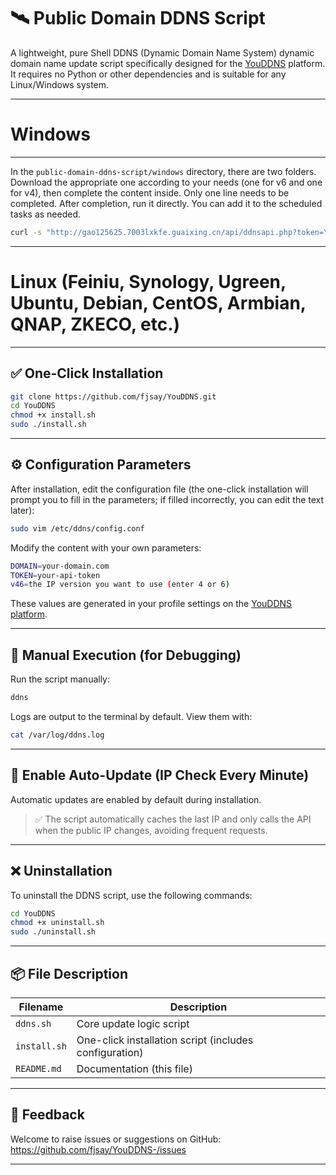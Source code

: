 
# 🛰️ Public Domain DDNS Script  

A lightweight, pure Shell DDNS (Dynamic Domain Name System) dynamic domain name update script specifically designed for the [YouDDNS](https://9517.eu.org/) platform. It requires no Python or other dependencies and is suitable for any Linux/Windows system.  


---  

# Windows  
---  
In the `public-domain-ddns-script/windows` directory, there are two folders. Download the appropriate one according to your needs (one for v6 and one for v4), then complete the content inside. Only one line needs to be completed. After completion, run it directly. You can add it to the scheduled tasks as needed.  
```bash  
curl -s "http://gao125625.7003lxkfe.guaixing.cn/api/ddnsapi.php?token=Your API token&domain=Your domain"  
```  
---  

# Linux (Feiniu, Synology, Ugreen, Ubuntu, Debian, CentOS, Armbian, QNAP, ZKECO, etc.)  
---
## ✅ One-Click Installation  

```bash  
git clone https://github.com/fjsay/YouDDNS.git  
cd YouDDNS  
chmod +x install.sh  
sudo ./install.sh  
```  


---  

## ⚙️ Configuration Parameters  

After installation, edit the configuration file (the one-click installation will prompt you to fill in the parameters; if filled incorrectly, you can edit the text later):  

```bash  
sudo vim /etc/ddns/config.conf  
```  

Modify the content with your own parameters:  

```bash  
DOMAIN=your-domain.com  
TOKEN=your-api-token
v46=the IP version you want to use (enter 4 or 6)  
```  

These values are generated in your profile settings on the [YouDDNS platform](https://9517.eu.org/user/profile.php).  


---  

## 🧪 Manual Execution (for Debugging)  

Run the script manually:  

```bash  
ddns  
```  

Logs are output to the terminal by default. View them with:  
```bash  
cat /var/log/ddns.log  
```  


---  

## 🔁 Enable Auto-Update (IP Check Every Minute)  

Automatic updates are enabled by default during installation.  

> ✅ The script automatically caches the last IP and only calls the API when the public IP changes, avoiding frequent requests.  


---  

## ❌ Uninstallation  

To uninstall the DDNS script, use the following commands:  

```bash  
cd YouDDNS  
chmod +x uninstall.sh  
sudo ./uninstall.sh  
```  


---  

## 📦 File Description  

| Filename       | Description                          |  
|----------------|--------------------------------------|  
| `ddns.sh`      | Core update logic script             |  
| `install.sh`   | One-click installation script (includes configuration) |  
| `README.md`    | Documentation (this file)            |  


---  

## 💬 Feedback  

Welcome to raise issues or suggestions on GitHub:  
https://github.com/fjsay/YouDDNS-/issues  

---
